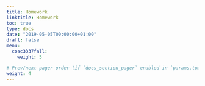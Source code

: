 ```yaml
---
title: Homework
linktitle: Homework
toc: true
type: docs
date: "2019-05-05T00:00:00+01:00"
draft: false
menu:
  cosc3337fall:
    weight: 5

# Prev/next pager order (if `docs_section_pager` enabled in `params.toml`)
weight: 4
---
```

